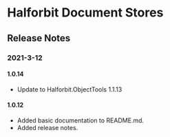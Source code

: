 # Halforbit Document Stores

## Release Notes

### 2021-3-12

#### 1.0.14

- Update to Halforbit.ObjectTools 1.1.13

#### 1.0.12

- Added basic documentation to README.md.
- Added release notes.
